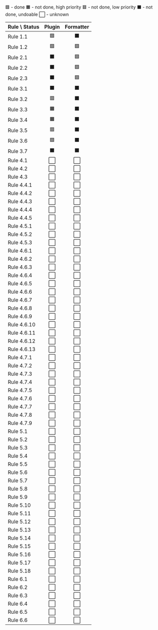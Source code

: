 🟩 - done
🟧 - not done, high priority
🟥 - not done, low priority
⬛ - not done, undoable
⬜ - unknown

| Rule \ Status  | Plugin | Formatter |
| :------------- | :----: | :-------: |
| Rule 1.1       |   🟩   |     ⬛    |
| Rule 1.2       |   🟩   |     🟩    |
| Rule 2.1       |   ⬛   |     🟩    |
| Rule 2.2       |   ⬛   |     🟩    |
| Rule 2.3       |   ⬛   |     🟩    |
| Rule 3.1       |   ⬛   |     ⬛    |
| Rule 3.2       |   🟥   |     ⬛    |
| Rule 3.3       |   🟧   |     ⬛    |
| Rule 3.4       |   🟧   |     ⬛    |
| Rule 3.5       |   🟥   |     ⬛    |
| Rule 3.6       |   🟩   |     ⬛    |
| Rule 3.7       |   ⬛   |     ⬛    |
| Rule 4.1       |   ⬜   |     ⬜    |
| Rule 4.2       |   ⬜   |     ⬜    |
| Rule 4.3       |   ⬜   |     ⬜    |
| Rule 4.4.1     |   ⬜   |     ⬜    |
| Rule 4.4.2     |   ⬜   |     ⬜    |
| Rule 4.4.3     |   ⬜   |     ⬜    |
| Rule 4.4.4     |   ⬜   |     ⬜    |
| Rule 4.4.5     |   ⬜   |     ⬜    |
| Rule 4.5.1     |   ⬜   |     ⬜    |
| Rule 4.5.2     |   ⬜   |     ⬜    |
| Rule 4.5.3     |   ⬜   |     ⬜    |
| Rule 4.6.1     |   ⬜   |     ⬜    |
| Rule 4.6.2     |   ⬜   |     ⬜    |
| Rule 4.6.3     |   ⬜   |     ⬜    |
| Rule 4.6.4     |   ⬜   |     ⬜    |
| Rule 4.6.5     |   ⬜   |     ⬜    |
| Rule 4.6.6     |   ⬜   |     ⬜    |
| Rule 4.6.7     |   ⬜   |     ⬜    |
| Rule 4.6.8     |   ⬜   |     ⬜    |
| Rule 4.6.9     |   ⬜   |     ⬜    |
| Rule 4.6.10    |   ⬜   |     ⬜    |
| Rule 4.6.11    |   ⬜   |     ⬜    |
| Rule 4.6.12    |   ⬜   |     ⬜    |
| Rule 4.6.13    |   ⬜   |     ⬜    |
| Rule 4.7.1     |   ⬜   |     ⬜    |
| Rule 4.7.2     |   ⬜   |     ⬜    |
| Rule 4.7.3     |   ⬜   |     ⬜    |
| Rule 4.7.4     |   ⬜   |     ⬜    |
| Rule 4.7.5     |   ⬜   |     ⬜    |
| Rule 4.7.6     |   ⬜   |     ⬜    |
| Rule 4.7.7     |   ⬜   |     ⬜    |
| Rule 4.7.8     |   ⬜   |     ⬜    |
| Rule 4.7.9     |   ⬜   |     ⬜    |
| Rule 5.1       |   ⬜   |     ⬜    |
| Rule 5.2       |   ⬜   |     ⬜    |
| Rule 5.3       |   ⬜   |     ⬜    |
| Rule 5.4       |   ⬜   |     ⬜    |
| Rule 5.5       |   ⬜   |     ⬜    |
| Rule 5.6       |   ⬜   |     ⬜    |
| Rule 5.7       |   ⬜   |     ⬜    |
| Rule 5.8       |   ⬜   |     ⬜    |
| Rule 5.9       |   ⬜   |     ⬜    |
| Rule 5.10      |   ⬜   |     ⬜    |
| Rule 5.11      |   ⬜   |     ⬜    |
| Rule 5.12      |   ⬜   |     ⬜    |
| Rule 5.13      |   ⬜   |     ⬜    |
| Rule 5.14      |   ⬜   |     ⬜    |
| Rule 5.15      |   ⬜   |     ⬜    |
| Rule 5.16      |   ⬜   |     ⬜    |
| Rule 5.17      |   ⬜   |     ⬜    |
| Rule 5.18      |   ⬜   |     ⬜    |
| Rule 6.1       |   ⬜   |     ⬜    |
| Rule 6.2       |   ⬜   |     ⬜    |
| Rule 6.3       |   ⬜   |     ⬜    |
| Rule 6.4       |   ⬜   |     ⬜    |
| Rule 6.5       |   ⬜   |     ⬜    |
| Rule 6.6       |   ⬜   |     ⬜    |
